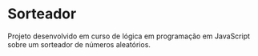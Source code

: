 # Sorteador
 Projeto desenvolvido em curso de lógica em programação em JavaScript sobre um sorteador de números aleatórios.
